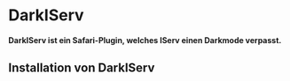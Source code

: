 # DarkIServ
#### DarkIServ ist ein Safari-Plugin, welches IServ einen Darkmode verpasst.


## Installation von DarkIServ
